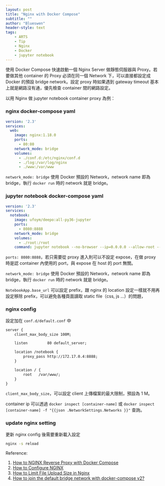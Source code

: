 ```yaml
---
layout: post
title: "Nginx with Docker Compose"
subtitle: ""
author: "Blueswen"
header-style: text
tags:
    - ARTS
    - Tip
    - Nginx
    - Docker
    - jupyter notebook
---
```


使用 Docker Compose 快速啟動一個 Nginx Server 做靜態伺服器與 Proxy。若要做其他 container 的 Proxy 必須在同一個 Network 下，可以直接都設定成 Docker 的預設 bridge network。設定 proxy 時如果遇到 gateway timeout 基本上就是網路沒有通，優先檢查 container 間的網路設定。

以用 Nginx 做 jupyter notebook container proxy 為例：

### nginx docker-compose yaml

```yaml
version: '2.3'
services:
  web:
    image: nginx:1.18.0
    ports:
      - 80:80
    network_mode: bridge
    volumes:
      - ./conf.d:/etc/nginx/conf.d
      - ./log:/var/log/nginx
      - ./www:/var/www
```

```network_mode: bridge``` 使用 Docker 預設的 Network，network name 即為 bridge，執行 ```docker run``` 時的 network 就是 bridge。

### jupyter notebook docker-compose yaml

```yaml
version: '2.3'
services:
  notebook:
    image: ufoym/deepo:all-py36-jupyter
    ports:
      - 8080:8888
    network_mode: bridge
    volumes:
      - ./root:/root
    command: jupyter notebook --no-browser --ip=0.0.0.0 --allow-root --notebook-dir='/root' --NotebookApp.base_url='/notebook/'
```

```ports: 8080:8888```，若只需要從 proxy 進入則可以不設定 expose，在做 proxy 時是認 container 內使用的 port，與 expose 在 host 的 port 無關。

```network_mode: bridge``` 使用 Docker 預設的 Network，network name 即為 bridge，執行 ```docker run``` 時的 network 就是 bridge。

```NotebookApp.base_url``` 可以設定 prefix，跟 nginx 的 location 設定一樣就不用再設定移除 prefix，可以避免各種頁面讀取 static file（css, js ...）的問題，

### nginx config

設定加在 ```conf.d/default.conf``` 中

```txt
server {
    client_max_body_size 100M;

    listen         80 default_server;

    location /notebook {
        proxy_pass http://172.17.0.4:8888;
    }

    location / {
        root   /var/www/;
    }
}
```

```client_max_body_size```，可以設定 client 上傳檔案的最大限制，預設為 1 M。

container ip 可以透過 ```docker inspect [container-name]``` 或 ```docker inspect [container-name] -f "{{json .NetworkSettings.Networks }}"``` 查詢。

### update nginx setting

更新 nginx config 後需要重新載入設定

```bash
nginx -s reload
```

Reference:

1. [How to NGINX Reverse Proxy with Docker Compose](https://dzone.com/articles/how-to-nginx-reverse-proxy-with-docker-compose)
2. [How to Configure NGINX](https://www.linode.com/docs/web-servers/nginx/how-to-configure-nginx/)
3. [How to Limit File Upload Size in Nginx](https://www.tecmint.com/limit-file-upload-size-in-nginx/)
4. [How to join the default bridge network with docker-compose v2?](https://stackoverflow.com/questions/43754095/how-to-join-the-default-bridge-network-with-docker-compose-v2)
